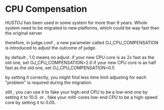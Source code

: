 CPU Compensation
==================
HUSTOJ has been used in some system for more than 9 years.
Whole system need to be migrated to new platforms, which could be way fast than the original server

therefore, in judge.conf , a new parameter called OJ_CPU_COMPENSATION is introduced to adjust the outcome of judge.

by default , 1.0 means no adjust.
if your new CPU core is as 2x fast as the old one, set OJ_CPU_COMPENSATION=2.0
if your new CPU core is as half fast as the old one, set OJ_CPU_COMPENSATION=0.5

by setting it correctly, you might find less time limit adjusting for each "problem" is required during the migration.

still , you can use it to fake your high-end CPU to be a low-end one by setting it to 10.0.
or , fake your milti-cores low-end CPU to be a high-speed core by setting it to 0.05.
